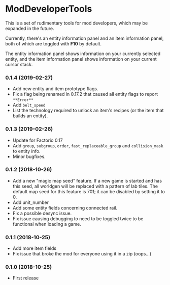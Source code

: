 # ModDeveloperTools

This is a set of rudimentary tools for mod developers, which may be expanded in the future.

Currently, there's an entity information panel and an item information panel, both of which are toggled with **F10** 
by default.

The entity information panel shows information on your currently selected entity, and the item information panel
shows information on your current cursor stack.

### 0.1.4 (2019-02-27)
 * Add new entity and item prototype flags.
 * Fix a flag being renamed in 0.17.2 that caused all entity flags to report `**Error**`
 * Add `belt_speed`
 * List the technology required to unlock an item's recipes (or the item that builds an entity).
  
### 0.1.3 (2019-02-26)
 * Update for Factorio 0.17
 * Add `group`, `subgroup`, `order`, `fast_replaceable_group` and `collision_mask` to entity info.
 * Minor bugfixes.

### 0.1.2 (2018-10-26)
 * Add a new "magic map seed" feature.  If a new game is started and has this seed, all worldgen will be replaced with
   a pattern of lab tiles.  The default map seed for this feature is 701; it can be disabled by setting it to 0.
 * Add unit_number
 * Add some entity fields concerning connected rail.
 * Fix a possible desync issue.
 * Fix issue causing debugging to need to be toggled twice to be functional when loading a game.
 
### 0.1.1 (2018-10-25)
 
* Add more item fields
* Fix issue that broke the mod for everyone using it in a zip (oops...)

### 0.1.0 (2018-10-25)
 
* First release
